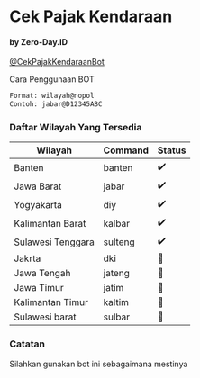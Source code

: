 # Cek Pajak Kendaraan
#### by Zero-Day.ID

[@CekPajakKendaraanBot](https://t.me/CekPajakKendaraanBot)

Cara Penggunaan BOT

```bash
Format: wilayah@nopol
Contoh: jabar@D12345ABC
```

### Daftar Wilayah Yang Tersedia

| Wilayah | Command | Status |
| ------- | ------ | ------ |
| Banten | banten | :heavy_check_mark: |
| Jawa Barat | jabar | :heavy_check_mark: |
| Yogyakarta | diy | :heavy_check_mark: |
| Kalimantan Barat | kalbar | :heavy_check_mark: |
| Sulawesi Tenggara | sulteng | :heavy_check_mark: |
| Jakrta | dki | :construction: |
| Jawa Tengah | jateng | :construction: |
| Jawa Timur | jatim | :construction: |
| Kalimantan Timur | kaltim | :construction: |
| Sulawesi barat | sulbar | :construction: |

### Catatan

Silahkan gunakan bot ini sebagaimana mestinya
